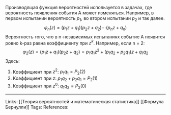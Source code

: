 Производящая функция вероятностей используется в задачах, где вероятность появления события А может изменяться. Например, в первом испытании вероятность $p_{1}$, во втором испытании $p_{2}$ и так далее. 
$$\varphi_{n}(z)=(p_{1}z+q_{1})(p_{2}z+q_{2})\cdots(p_{n}z+q_{n})$$
Вероятность того, что в n-независимых испытаниях событие А появится ровно k-раз равна коэффициенту при $z^{k}$. Например, если n = 2:
$$\varphi_{2}(z)=(p_{1}z+q_{1})(p_{2}z+q_{2})=p_{1}q_{1}z^{2}+(p_{1}q_{2}+p_{2}q_{1})z+q_{1}q_{2}$$
Здесь:
1) Коэффициент при $z^{2}$:  $p_{1}q_{1}=P_{2}(2)$
2) Коэффициент при $z$:  $p_{1}q_{2}+p_{2}q_{1}=P_{2}(1)$
3) Коэффициент при $z^{0}$:  $q_{1}q_{2}=P_{2}(0)$
___
Links: [[Теория вероятностей и математическая статистика]] [[Формула Бернулли]]
Tags: 
References: 